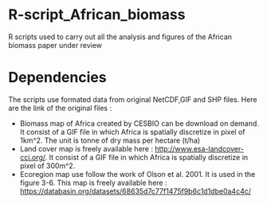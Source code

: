 # R-script_African_biomass
R scripts used to carry out all the analysis and figures of the African biomass paper under review
# Dependencies
The scripts use formated data from original NetCDF,GIF and SHP files. Here are the link of the original files :
- Biomass map of Africa created by CESBIO can be download on demand. It consist of a GIF file in which Africa is spatially discretize in pixel of 1km^2. The unit is tonne of dry mass per hectare (t/ha) 
- Land cover map is freely available here : http://www.esa-landcover-cci.org/. It consist of a GIF file in which Africa is spatially discretize in pixel of 300m^2.
- Ecoregion map use follow the work of Olson et al. 2001. It is used in the figure 3-6. This map is freely available here : https://databasin.org/datasets/68635d7c77f1475f9b6c1d1dbe0a4c4c/
